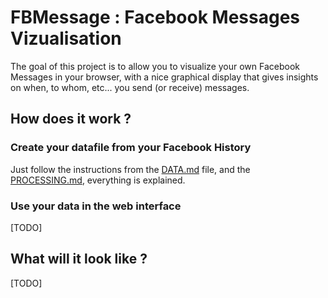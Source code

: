 # FBMessage : Facebook Messages Vizualisation

The goal of this project is to allow you to visualize your own Facebook Messages in your browser, with a nice graphical display that gives insights on when, to whom, etc... you send (or receive) messages. 

## How does it work ? 

### Create your datafile from your Facebook History
Just follow the instructions from the <a href="/DATA.md"> DATA.md</a> file, and the <a href="/PROCESSING.md"> PROCESSING.md</a>, everything is explained. 

### Use your data in the web interface
[TODO]

## What will it look like ? 
[TODO]
